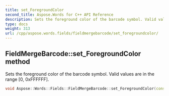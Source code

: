 ```yaml
---
title: set_ForegroundColor
second_title: Aspose.Words for C++ API Reference
description: Sets the foreground color of the barcode symbol. Valid values are in the range [0, 0xFFFFFF].
type: docs
weight: 313
url: /cpp/aspose.words.fields/fieldmergebarcode/set_foregroundcolor/
---
```

## FieldMergeBarcode::set_ForegroundColor method


Sets the foreground color of the barcode symbol. Valid values are in the range [0, 0xFFFFFF].

```cpp
void Aspose::Words::Fields::FieldMergeBarcode::set_ForegroundColor(const System::String &value)
```

